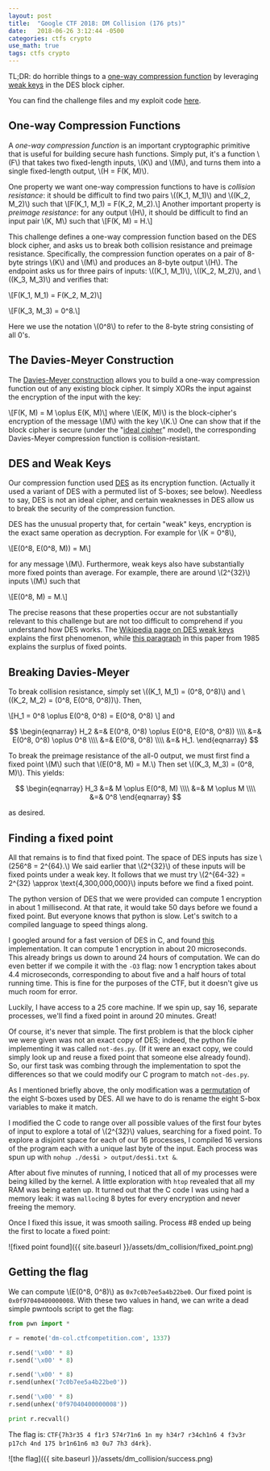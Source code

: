 ```yaml
---
layout: post
title:  "Google CTF 2018: DM Collision (176 pts)"
date:   2018-06-26 3:12:44 -0500
categories: ctfs crypto
use_math: true
tags: ctfs crypto
---
```


TL;DR: do horrible things to a [one-way compression function](https://en.wikipedia.org/wiki/One-way_compression_function#Davies%E2%80%93Meyer) by leveraging [weak keys](https://en.wikipedia.org/wiki/Weak_key#Weak_keys_in_DES) in the DES block cipher.

You can find the challenge files and my exploit code [here](https://github.com/fortenforge/googlectf-dm-collision).

<!--more-->

## One-way Compression Functions

A *one-way compression function* is an important cryptographic primitive that is useful for building secure hash functions. Simply put, it's a function \\(F\\) that takes two fixed-length inputs, \\(K\\) and \\(M\\), and turns them into a single fixed-length output, \\(H = F(K, M)\\).

One property we want one-way compression functions to have is *collision resistance*: it should be difficult to find two pairs \\((K_1, M_1)\\) and \\((K_2, M_2)\\) such that \\[F(K_1, M_1) = F(K_2, M_2).\\] Another important property is *preimage resistance*: for any output \\(H\\), it should be difficult to find an input pair \\(K, M\\) such that \\[F(K, M) = H.\\]

This challenge defines a one-way compression function based on the DES block cipher, and asks us to break both collision resistance and preimage resistance. Specifically, the compression function operates on a pair of 8-byte strings \\(K\\) and \\(M\\) and produces an 8-byte output \\(H\\). The endpoint asks us for three pairs of inputs: \\((K_1, M_1)\\), \\((K_2, M_2)\\), and \\((K_3, M_3)\\) and verifies that:

\\[F(K_1, M_1) = F(K_2, M_2)\\]

\\[F(K_3, M_3) = 0^8.\\]

Here we use the notation \\(0^8\\) to refer to the 8-byte string consisting of all 0's.

## The Davies-Meyer Construction

The [Davies-Meyer construction](https://en.wikipedia.org/wiki/One-way_compression_function#Davies%E2%80%93Meyer) allows you to build a one-way compression function out of any existing block cipher. It simply XORs the input against the encryption of the input with the key:

\\[F(K, M) = M \oplus E(K, M)\\] where \\(E(K, M)\\) is the block-cipher's encryption of the message \\(M\\) with the key \\(K.\\) One can show that if the block cipher is secure (under the "[ideal cipher](https://en.wikipedia.org/wiki/Random_oracle#Ideal_cipher)" model), the corresponding Davies-Meyer compression function is collision-resistant.

## DES and Weak Keys

Our compression function used [DES](https://en.wikipedia.org/wiki/Data_Encryption_Standard) as its encryption function. (Actually it used a variant of DES with a permuted list of S-boxes; see below). Needless to say, DES is not an ideal cipher, and certain weaknesses in DES allow us to break the security of the compression function.

DES has the unusual property that, for certain "weak" keys, encryption is the exact same operation as decryption. For example for \\(K = 0^8\\),

\\[E(0^8, E(0^8, M)) = M\\]

for any message \\(M\\). Furthermore, weak keys also have substantially more fixed points than average. For example, there are around \\(2^{32}\\) inputs \\(M\\) such that

\\[E(0^8, M) = M.\\]


The precise reasons that these properties occur are not substantially relevant to this challenge but are not too difficult to comprehend if you understand how DES works. The [Wikipedia page on DES weak keys](https://en.wikipedia.org/wiki/Weak_key#Weak_keys_in_DES) explains the first phenomenon, while [this paragraph](https://books.google.co.in/books?id=SCpJ6s6zTwQC&pg=PA220&lpg=PA220&dq=DES+fixed+points+weak+keys&source=bl&ots=DZqUJBOTrv&sig=cDbdt2F_kMcNDjGN5LVJkQDx2U0&hl=en&sa=X&redir_esc=y#v=onepage&q&f=false) in this paper from 1985 explains the surplus of fixed points.

## Breaking Davies-Meyer

To break collision resistance, simply set \\((K_1, M_1) = (0^8, 0^8)\\) and \\((K_2, M_2) = (0^8, E(0^8, 0^8))\\). Then,

\\[H_1 = 0^8 \oplus E(0^8, 0^8) = E(0^8, 0^8) \\] and

$$ \begin{eqnarray}
H_2 &=& E(0^8, 0^8) \oplus E(0^8, E(0^8, 0^8)) \\\\
&=& E(0^8, 0^8) \oplus 0^8 \\\\
&=& E(0^8, 0^8) \\\\
&=& H_1.
\end{eqnarray}
$$

To break the preimage resistance of the all-0 output, we must first find a fixed point \\(M\\) such that \\(E(0^8, M) = M.\\) Then set \\((K_3, M_3) = (0^8, M)\\).
This yields:

$$ \begin{eqnarray}
H_3 &=& M \oplus E(0^8, M) \\\\
&=& M \oplus M \\\\
&=& 0^8
\end{eqnarray}
$$

as desired.

## Finding a fixed point

All that remains is to find that fixed point. The space of DES inputs has size \\(256^8 = 2^{64}.\\) We said earlier that \\(2^{32}\\) of these inputs will be fixed points under a weak key. It follows that we must try \\(2^{64-32} = 2^{32} \approx \text{4,300,000,000}\\) inputs before we find a fixed point.

The python version of DES that we were provided can compute 1 encryption in about 1 millisecond. At that rate, it would take 50 days before we found a fixed point. But everyone knows that python is slow. Let's switch to a compiled language to speed things along.

I googled around for a fast version of DES in C, and found [this](https://github.com/mbrown1413/des) implementation. It can compute 1 encryption in about 20 microseconds. This already brings us down to around 24 hours of computation. We can do even better if we compile it with the `-O3` flag: now 1 encryption takes about 4.4 microseconds, corresponding to about five and a half hours of total running time. This is fine for the purposes of the CTF, but it doesn't give us much room for error.

Luckily, I have access to a 25 core machine. If we spin up, say 16, separate processes, we'll find a fixed point in around 20 minutes. Great!

Of course, it's never that simple. The first problem is that the block cipher we were given was not an exact copy of DES; indeed, the python file implementing it was called `not-des.py`. (If it were an exact copy, we could simply look up and reuse a fixed point that someone else already found). So, our first task was combing through the implementation to spot the differences so that we could modify our C program to match `not-des.py`.

As I mentioned briefly above, the only modification was a [permutation](https://github.com/fortenforge/googlectf-dm-collision/blob/master/not_des.py#L139) of the eight S-boxes used by DES. All we have to do is rename the eight S-box variables to make it match.

I modified the C code to range over all possible values of the first four bytes of input to explore a total of \\(2^{32}\\) values, searching for a fixed point. To explore a disjoint space for each of our 16 processes, I compiled 16 versions of the program each with a unique last byte of the input. Each process was spun up with `nohup ./des$i > output/des$i.txt &`.

After about five minutes of running, I noticed that all of my processes were being killed by the kernel. A little exploration with `htop` revealed that all my RAM was being eaten up. It turned out that the C code I was using had a memory leak: it was `malloc`ing 8 bytes for every encryption and never freeing the memory.

Once I fixed this issue, it was smooth sailing. Process \#8 ended up being the first to locate a fixed point:

![fixed point found]({{ site.baseurl }}/assets/dm_collision/fixed_point.png)

## Getting the flag

We can compute \\(E(0^8, 0^8)\\) as `0x7c0b7ee5a4b22be0`. Our fixed point is `0x0f97040400000008`. With these two values in hand, we can write a dead simple pwntools script to get the flag:

```python
from pwn import *

r = remote('dm-col.ctfcompetition.com', 1337)

r.send('\x00' * 8)
r.send('\x00' * 8)

r.send('\x00' * 8)
r.send(unhex('7c0b7ee5a4b22be0'))

r.send('\x00' * 8)
r.send(unhex('0f97040400000008'))

print r.recvall()
```

The flag is: `CTF{7h3r35 4 f1r3 574r71n6 1n my h34r7 r34ch1n6 4 f3v3r p17ch 4nd 175 br1n61n6 m3 0u7 7h3 d4rk}`.

![the flag]({{ site.baseurl }}/assets/dm_collision/success.png)

